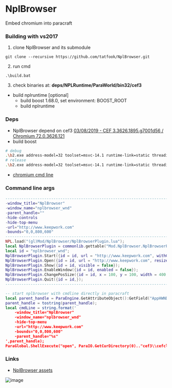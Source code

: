 # NplBrowser
Embed chromium into paracraft

### Building with vs2017
 1. clone NplBrowser and its submodule
```
git clone --recursive https://github.com/tatfook/NplBrowser.git
```
 2. run cmd 
```
.\build.bat
```
 3. check binaries at: **deps/NPLRuntime/ParaWorld/bin32/cef3**
- build nplruntime [optional]
    - build boost 1.68.0, set environment: BOOST_ROOT
    - build nplruntime

### Deps
 - NplBrowser depend on cef3 [03/08/2019 - CEF 3.3626.1895.g7001d56 / Chromium 72.0.3626.121](http://opensource.spotify.com/cefbuilds/index.html)
 - build boost
```bash
# debug
.\b2.exe address-model=32 toolset=msvc-14.1 runtime-link=static threading=multi variant=debug --with-thread --with-date_time --with-filesystem --with-system --with-chrono --with-signals --with-serialization --with-iostreams --with-regex stage
# release
.\b2.exe address-model=32 toolset=msvc-14.1 runtime-link=static threading=multi variant=release --with-thread --with-date_time --with-filesystem --with-system --with-chrono --with-signals --with-serialization --with-iostreams --with-regex stage
``` 
- [chromium cmd line](https://bitbucket.org/chromiumembedded/cef/wiki/GeneralUsage#markdown-header-command-line-arguments)
### Command line args

```lua
---------------------------------------------------------------------------
-window_title="NplBrowser"
-window_name="nplbrowser_wnd"
-parent_handle=""
-hide-controls
-hide-top-menu
-url="http://www.keepwork.com"
-bounds="0,0,800,600"
---------------------------------------------------------------------------
NPL.load("(gl)Mod/NplBrowser/NplBrowserPlugin.lua");
local NplBrowserPlugin = commonlib.gettable("Mod.NplBrowser.NplBrowserPlugin");
local id = "nplbrowser_wnd";
NplBrowserPlugin.Start({id = id, url = "http://www.keepwork.com", withControl = true, x = 0, y = 0, width = 800, height = 600, });
NplBrowserPlugin.Open({id = id, url = "http://www.keepwork.com", resize = true, x = 100, y = 100, width = 1024, height = 768, });
NplBrowserPlugin.Show({id = id, visible = false});
NplBrowserPlugin.EnableWindow({id = id, enabled = false});
NplBrowserPlugin.ChangePosSize({id = id, x = 100, y = 100, width = 400, height = 400, });
NplBrowserPlugin.Quit({id = id,});
---------------------------------------------------------------------------

-- start nplbrowser with cmdline directly in paracraft
local parent_handle = ParaEngine.GetAttributeObject():GetField("AppHWND", 0);
parent_handle = tostring(parent_handle);
local cmdLine = string.format('
    -window_title="NplBrowser" 
    -window_name="nplbrowser_wnd" 
    -hide-top-menu 
    -url="http://www.keepwork.com" 
    -bounds="0,0,800,600"
    -parent_handle="%s"
',parent_handle);
ParaGlobal.ShellExecute("open", ParaIO.GetCurDirectory(0).."cef3\\cefclient.exe", cmdLine, "", 1); 
```
### Links
- [NplBrowser assets](https://api.github.com/repos/tatfook/NplBrowser/releases?per_page=100)


![image](https://user-images.githubusercontent.com/5885941/55061101-e26efe80-50ad-11e9-94a9-edd185e880bd.png)



